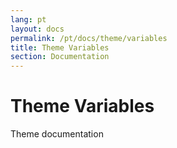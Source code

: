 ```yaml
---
lang: pt
layout: docs
permalink: /pt/docs/theme/variables
title: Theme Variables
section: Documentation
---
```


# Theme Variables

Theme documentation
